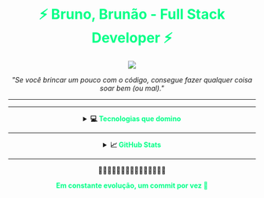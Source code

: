 <h1 align="center" style="color:#00FF87;">⚡ Bruno, Brunão - Full Stack Developer ⚡</h1>

<div align="center">
  <img src="https://readme-typing-svg.demolab.com?font=Fira+Code&pause=1000&color=00FF87&center=true&vCenter=true&width=600&lines=Focado%20em%20transformar%20ideias%20em%20projetos;Aproveite%20meu%20espa%C3%A7o%20de%20desenvolvimento" />
</div>


<p align="center"><i>"Se você brincar um pouco com o código, consegue fazer qualquer coisa soar bem (ou mal)."</i></p>

---

<div align="center" style="margin-bottom: 20px;">


---

<details>
  <summary><strong>💻 <span style="color:#00FF87">Tecnologias que domino</span></strong></summary>
  <br>
  <div style="border:2px solid #00FF87; padding: 10px; border-radius: 10px;">

  <img src="https://img.shields.io/badge/JavaScript-0F0F0F?style=for-the-badge&logo=javascript&logoColor=00FF87">
  <img src="https://img.shields.io/badge/Spring_Boot-0F0F0F?style=for-the-badge&logo=spring-boot&logoColor=00FF87">
  <img src="https://img.shields.io/badge/.NET-0F0F0F?style=for-the-badge&logo=dotnet&logoColor=00FF87">
  <img src="https://img.shields.io/badge/Flutter-0F0F0F?style=for-the-badge&logo=flutter&logoColor=00FF87">
  <img src="https://img.shields.io/badge/Bootstrap-0F0F0F?style=for-the-badge&logo=bootstrap&logoColor=00FF87">
  <img src="https://img.shields.io/badge/MySQL-0F0F0F?style=for-the-badge&logo=mysql&logoColor=00FF87">

  </div>
</details>

---

<details>
  <summary><strong>📈 <span style="color:#00FF87">GitHub Stats</span></strong></summary>
  <br>
  <img src="https://github-readme-stats.vercel.app/api?username=BrunoulSn&show_icons=true&include_all_commits=true&theme=tokyonight&icon_color=00FF87&title_color=00FF87&text_color=FFFFFF" height="180px"/>
</details>

---

💚💚💚💚💚💚💚💚💚💚💚💚💚💚💚

<p align="center">
  <strong style="color:#00FF87;">Em constante evolução, um commit por vez 🚀</strong>
</p>

</div>
